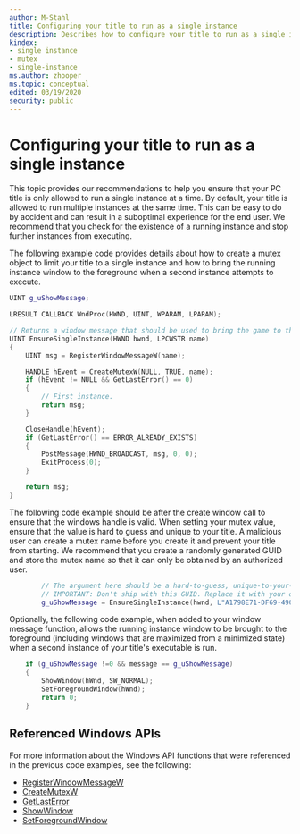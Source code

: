 ```yaml
---
author: M-Stahl
title: Configuring your title to run as a single instance
description: Describes how to configure your title to run as a single instance.
kindex:
- single instance
- mutex
- single-instance
ms.author: zhooper
ms.topic: conceptual
edited: 03/19/2020
security: public
---
```


# Configuring your title to run as a single instance

This topic provides our recommendations to help you ensure that your PC title is only allowed to run a single instance at a time. By default, your title is allowed to run multiple instances at the same time. This can be easy to do by accident and can result in a suboptimal experience for the end user. We recommend that you check for the existence of a running instance and stop further instances from executing.

The following example code provides details about how to create a mutex object to limit your title to a single instance and how to bring the running instance window to the foreground when a second instance attempts to execute.

```c++
UINT g_uShowMessage;

LRESULT CALLBACK WndProc(HWND, UINT, WPARAM, LPARAM);

// Returns a window message that should be used to bring the game to the front.
UINT EnsureSingleInstance(HWND hwnd, LPCWSTR name)
{
    UINT msg = RegisterWindowMessageW(name);

    HANDLE hEvent = CreateMutexW(NULL, TRUE, name);
    if (hEvent != NULL && GetLastError() == 0)
    {
        // First instance.
        return msg;
    }

    CloseHandle(hEvent);
    if (GetLastError() == ERROR_ALREADY_EXISTS)
    {
        PostMessage(HWND_BROADCAST, msg, 0, 0);
        ExitProcess(0);
    }

    return msg;
}
```

The following code example should be after the create window call to ensure that the windows handle is valid. When setting your mutex value, ensure that the value is hard to guess and unique to your title. A malicious user can create a mutex name before you create it and prevent your title from starting. We recommend that you create a randomly generated GUID and store the mutex name so that it can only be obtained by an authorized user.


```c++
        // The argument here should be a hard-to-guess, unique-to-your-title value.
        // IMPORTANT: Don't ship with this GUID. Replace it with your own value (for example, use Visual Studio and select Tools, Create GUID).
        g_uShowMessage = EnsureSingleInstance(hwnd, L"A1798E71-DF69-490E-8FD8-F6D82A75144C");
```

Optionally, the following code example, when added to your window message function, allows the running instance window to be brought to the foreground (including windows that are maximized from a minimized state) when a second instance of your title's executable is run.

```c++
    if (g_uShowMessage !=0 && message == g_uShowMessage)
    {
        ShowWindow(hWnd, SW_NORMAL);
        SetForegroundWindow(hWnd);
        return 0;
    }
```
 

## Referenced Windows APIs

For more information about the Windows API functions that were referenced in the previous code examples, see the following:

* [RegisterWindowMessageW](/windows/win32/api/winuser/nf-winuser-registerwindowmessagew)  
* [CreateMutexW](/windows/win32/api/synchapi/nf-synchapi-createmutexw)  
* [GetLastError](/windows/win32/api/errhandlingapi/nf-errhandlingapi-getlasterror)
* [ShowWindow](/windows/win32/api/winuser/nf-winuser-showwindow)  
* [SetForegroundWindow](/windows/win32/api/winuser/nf-winuser-setforegroundwindow)  